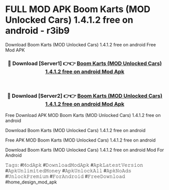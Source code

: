 # FULL MOD APK Boom Karts (MOD Unlocked Cars) 1.4.1.2 free on android - r3ib9
Download Boom Karts (MOD Unlocked Cars) 1.4.1.2 free on android Free Mod APK

<div align="center">
<h3>🔴 Download [Server1] 👉👉 <a href="https://apk-comot.site?title=Boom_Karts_(MOD_Unlocked_Cars)_1.4.1.2_free_on_android">Boom Karts (MOD Unlocked Cars) 1.4.1.2 free on android Mod Apk</a></h3><br>

<h3>🔴 Download [Server2] 👉👉 <a href="https://apk-comot.site?title=Boom_Karts_(MOD_Unlocked_Cars)_1.4.1.2_free_on_android">Boom Karts (MOD Unlocked Cars) 1.4.1.2 free on android Mod Apk</a></h3>
</div>


Free Download APK MOD Boom Karts (MOD Unlocked Cars) 1.4.1.2 free on android

Download Boom Karts (MOD Unlocked Cars) 1.4.1.2 free on android 

Free APK MOD Boom Karts (MOD Unlocked Cars) 1.4.1.2 free on android 

Download Boom Karts (MOD Unlocked Cars) 1.4.1.2 free on android Mod For Android

𝚃𝚊𝚐𝚜: #𝙼𝚘𝚍𝙰𝚙𝚔 #𝙳𝚘𝚠𝚗𝚕𝚘𝚊𝚍𝙼𝚘𝚍𝙰𝚙𝚔 #𝙰𝚙𝚔𝙻𝚊𝚝𝚎𝚜𝚝𝚅𝚎𝚛𝚜𝚒𝚘𝚗 #𝙰𝚙𝚔𝚄𝚗𝚕𝚒𝚖𝚒𝚝𝚎𝚍𝙼𝚘𝚗𝚎𝚢 #𝙰𝚙𝚔𝚄𝚗𝚕𝚘𝚌𝚔𝙰𝚕𝚕 #𝙰𝚙𝚔𝙽𝚘𝙰𝚍𝚜 #𝚄𝚗𝚕𝚘𝚌𝚔𝙿𝚛𝚎𝚖𝚒𝚞𝚖 #𝙵𝚘𝚛𝙰𝚗𝚍𝚛𝚘𝚒𝚍 #𝙵𝚛𝚎𝚎𝙳𝚘𝚠𝚗𝚕𝚘𝚊𝚍 #home_design_mod_apk